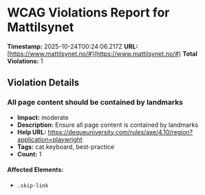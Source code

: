 # WCAG Violations Report for Mattilsynet

**Timestamp:** 2025-10-24T00:24:06.217Z
**URL:** [https://www.mattilsynet.no/#](https://www.mattilsynet.no/#)
**Total Violations:** 1

## Violation Details

### All page content should be contained by landmarks

- **Impact:** moderate
- **Description:** Ensure all page content is contained by landmarks
- **Help URL:** https://dequeuniversity.com/rules/axe/4.10/region?application=playwright
- **Tags:** cat.keyboard, best-practice
- **Count:** 1

#### Affected Elements:

- `.skip-link`
